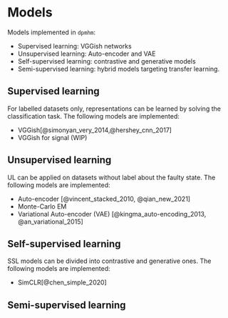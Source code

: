 # Models

Models implemented in `dpmhm`:

- Supervised learning: VGGish networks
- Unsupervised learning: Auto-encoder and VAE
- Self-supervised learning: contrastive and generative models
- Semi-supervised learning: hybrid models targeting transfer learning.

<!-- | Model | Type | Input |Reference |
| :---- | :--- | :---- |:-------- |
| VGGish | SL |  | -->

<!-- ### Overview of architectures
CNN, AE...
 -->

## Supervised learning
For labelled datasets only, representations can be learned by solving the classification task. The following models are implemented:

- VGGish[@simonyan_very_2014,@hershey_cnn_2017]
- VGGish for signal (WIP)


## Unsupervised learning

UL can be applied on datasets without label about the faulty state. The following models are implemented:

- Auto-encoder [@vincent_stacked_2010, @qian_new_2021]
- Monte-Carlo EM
- Variational Auto-encoder (VAE) [@kingma_auto-encoding_2013, @an_variational_2015]

<!-- - Clustering based unsupervised learning, for weakly labelled datasets: e.g. only information on the operating condition or machine type is available. -->

<!-- ### Generative learning -->

## Self-supervised learning

SSL models can be divided into contrastive and generative ones. The following models are implemented:

- SimCLR[@chen_simple_2020]

<!-- ```python
from dpmhm.models.ssl import simclr
``` -->


## Semi-supervised learning
